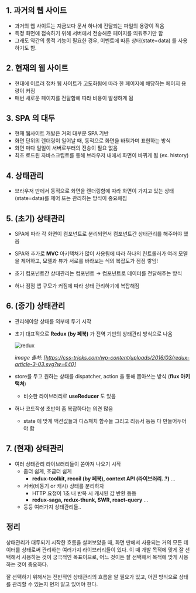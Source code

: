 ## 1. 과거의 웹 사이트

- 과거의 웹 사이트는 지금보다 문서 하나에 전달되는 파일의 용량이 적음
- 특정 화면에 접속하기 위해 서버에서 전송해준 페이지를 띄워주기만 함
- 그래도 약간의 동적 기능이 필요한 경우, 이벤트에 따른 상태(state=data) 를 사용하기도 함.

## 2. 현재의 웹 사이트

- 현대에 이르러 점차 웹 사이트가 고도화됨에 따라 한 페이지에 해당하는 페이지 용량이 커짐
- 매번 새로운 페이지를 전달함에 따라 비용이 발생하게 됨

## 3. SPA 의 대두

- 현재 웹사이트 개발은 거의 대부분 SPA 기반
- 화면 단위의 렌더링이 일어날 때, 동적으로 화면을 바꿔가며 표현하는 방식
- 화면 마다 일일이 서버로부터의 전송이 필요 없음
- 최초 로드된 자바스크립트를 통해 브라우저 내에서 화면이 바뀌게 됨 (ex. history)

## 4. 상태관리

- 브라우저 딴에서 동적으로 화면을 렌더링함에 따라 화면이 가지고 있는 상태(state=data)를 제어 또는 관리하는 방식이 중요해짐

## 5. (초기) 상태관리

- SPA에 따라 각 화면이 컴포넌트로 분리되면서 컴포넌트간 상태관리를 해주어야 했음
- SPA와 추가로 **MVC** 아키택쳐가 많이 사용됨에 따라 하나의 컨트롤러가 여러 모델을 제어하고, 모델과 뷰가 서로를 바라보는 식의 복잡도가 점점 쌓임!

- 초기 컴포넌트간 상태관리는 컴포넌트 → 컴포넌트로 데이터를 전달해주는 방식
- 허나 점점 앱 규모가 커짐에 따라 상태 관리하기에 복잡해짐

## 6. (중기) 상태관리

- 관리해야할 상태를 외부에 두기 시작
- 초기 대표적으로 **Redux (by 페북)** 가 전역 기반의 상태관리 방식으로 나옴
    
    ![redux](https://user-images.githubusercontent.com/55892515/180784484-2b4249b1-c301-4def-a36f-394eed7193bd.png)
    
    *image 출처: [https://css-tricks.com/wp-content/uploads/2016/03/redux-article-3-03.svg?w=640]*
    
- store를 두고 원하는 상태를 dispatcher, action 을 통해 뽑아쓰는 방식 (**flux 아키택쳐**)
    - 비슷한 라이브러리로 **useReducer** 도 있음
- 허나 코드작성 초반이 좀 복잡하다는 의견 많음
    - state 에 맞게 액션값들과 디스패치 함수들 그리고 리듀서 등등 다 만들어두어야 함

## 7. (현재) 상태관리

- 여러 상태관리 라이브러리들이 쏟아져 나오기 시작
    - 좀더 쉽게, 조금더 쉽게
        - **redux-toolkit, recoil (by 페북), context API (라이브러리..?)** …
    - 서버(비동기 or 캐시) 상태를 분리하자
        - HTTP 요청이 1초 내 반복 시 캐시된 값 반환 등등
        - **redux-saga, redux-thunk, SWR, react-query**  …
    - 등등 여러가지 상태관리들..

## 정리

상태관리가 대두되기 시작한 흐름을 살펴보았을 때, 화면 딴에서 사용되는 거의 모든 데이터를 상태로써 관리하는 여러가지 라이브러리들이 있다. 이 때 개발 목적에 맞게 잘 선택해서 사용하는 것이 궁극적인 목표이므로, 어느 것이든 잘 선택해서 목적에 맞게 사용하는 것이 중요하다.

잘 선택하기 위해서는 전반적인 상태관리의 흐름을 알 필요가 있고, 어떤 방식으로 상태를 관리할 수 있는지 먼저 알고 있어야 한다.
